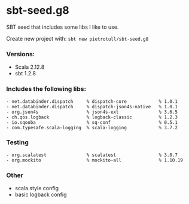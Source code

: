 # sbt-seed.g8
SBT seed that includes some libs I like to use.

Create new project with:
`sbt new pietrotull/sbt-seed.g8`

### Versions:
- Scala 2.12.8
- sbt 1.2.8

### Includes the following libs:
```
- net.databinder.dispatch     % dispatch-core            % 1.0.1
- net.databinder.dispatch     % dispatch-json4s-native   % 1.0.1
- org.json4s                  % json4s-ext               % 3.6.5
- ch.qos.logback              % logback-classic          % 1.2.3
- io.sqooba               	  % sq-conf                  % 0.5.1
- com.typesafe.scala-logging  % scala-logging            % 3.7.2
```

### Testing
```
- org.scalatest               % scalatest                % 3.0.7
- org.mockito                 % mockito-all              % 1.10.19
```

### Other
- scala style config
- basic logback config
